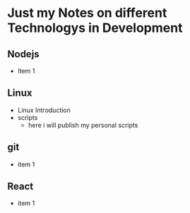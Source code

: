 # Just my Notes on different Technologys in Development

## Nodejs
* Item 1

## Linux
* Linux Introduction
* scripts
  * here i will publish my personal scripts

## git
* item 1

## React
* item 1
